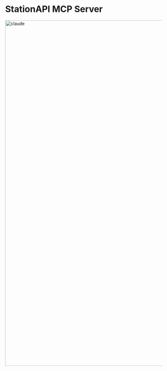 # StationAPI MCP Server
<img width="1112" alt="claude" src="https://github.com/user-attachments/assets/8e7a07fe-f58b-4072-9827-dab07fdb3dda" />
